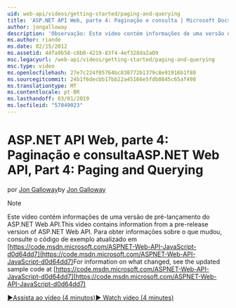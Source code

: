 ```yaml
---
uid: web-api/videos/getting-started/paging-and-querying
title: 'ASP.NET API Web, parte 4: Paginação e consulta | Microsoft Docs'
author: jongalloway
description: 'Observação: Este vídeo contém informações de uma versão de pré-lançamento do ASP.NET Web API'
ms.author: riande
ms.date: 02/15/2012
ms.assetid: 44fa9b58-c8b0-4219-83f4-4ef328da2a09
msc.legacyurl: /web-api/videos/getting-started/paging-and-querying
msc.type: video
ms.openlocfilehash: 27e7c224f05764bc838772b1379c8e91916b1f80
ms.sourcegitcommit: 24b1f6decbb17bb22a45166e5fdb0845c65af498
ms.translationtype: MT
ms.contentlocale: pt-BR
ms.lasthandoff: 03/01/2019
ms.locfileid: "57049023"
---
```

<a name="aspnet-web-api-part-4-paging-and-querying"></a><span data-ttu-id="27ebe-103">ASP.NET API Web, parte 4: Paginação e consulta</span><span class="sxs-lookup"><span data-stu-id="27ebe-103">ASP.NET Web API, Part 4: Paging and Querying</span></span>
====================
<span data-ttu-id="27ebe-104">por [Jon Galloway](https://github.com/jongalloway)</span><span class="sxs-lookup"><span data-stu-id="27ebe-104">by [Jon Galloway](https://github.com/jongalloway)</span></span>

> [!NOTE]
> <span data-ttu-id="27ebe-105">Este vídeo contém informações de uma versão de pré-lançamento do ASP.NET Web API.</span><span class="sxs-lookup"><span data-stu-id="27ebe-105">This video contains information from a pre-release version of ASP.NET Web API.</span></span> <span data-ttu-id="27ebe-106">Para obter informações sobre o que mudou, consulte o código de exemplo atualizado em [https://code.msdn.microsoft.com/ASPNET-Web-API-JavaScript-d0d64dd7](https://code.msdn.microsoft.com/ASPNET-Web-API-JavaScript-d0d64dd7)</span><span class="sxs-lookup"><span data-stu-id="27ebe-106">For information on what changed, see the updated sample code at [https://code.msdn.microsoft.com/ASPNET-Web-API-JavaScript-d0d64dd7](https://code.msdn.microsoft.com/ASPNET-Web-API-JavaScript-d0d64dd7)</span></span>

[<span data-ttu-id="27ebe-107">&#9654;Assista ao vídeo (4 minutos)</span><span class="sxs-lookup"><span data-stu-id="27ebe-107">&#9654; Watch video (4 minutes)</span></span>](https://channel9.msdn.com/Blogs/ASP-NET-Site-Videos/paging-and-querying)
